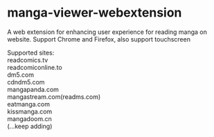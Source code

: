 # manga-viewer-webextension  
  
A web extension for enhancing user experience for reading manga on website. Support Chrome and Firefox, also support touchscreen  
  
Supported sites:  
readcomics.tv  
readcomiconline.to  
dm5.com  
cdndm5.com  
mangapanda.com  
mangastream.com(readms.com)  
eatmanga.com  
kissmanga.com  
mangadoom.cn  
(...keep adding)
